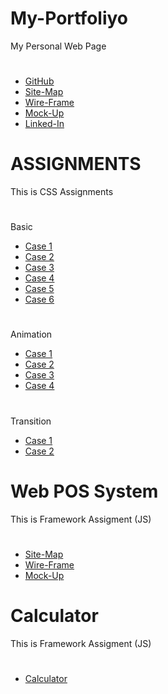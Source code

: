 # My-Portfoliyo
My Personal Web Page


#
* <a href="https://github.com/Hasindi" target="_blank">GitHub</a>
* <a href="https://www.gloomaps.com/GP22PWs9hs" target="_blank">Site-Map</a>
* <a href="https://wireframe.cc/loWpT3" target="_blank">Wire-Frame</a>
* <a href="https://www.figma.com/proto/BaKcwU2yoLE4SgFG4oRZ0F/My-Portfolio?scaling=min-zoom&page-id=0%3A1&node-id=1%3A2
" target="_blank">Mock-Up</a>
* <a href="https://www.linkedin.com/in/hasindi-mudithya" target="_blank">Linked-In</a>
#


# ASSIGNMENTS
This is CSS Assignments


#
Basic

* <a href="http://Hasindi.github.io/My-Portfoliyo/assignments/CSS/Basic/Case1/Case_One.html" target="_blank">Case 1</a>
* <a href="http://Hasindi.github.io/My-Portfoliyo/assignments/CSS/Basic/Case2/Case2.html" target="_blank">Case 2</a>
* <a href="http://Hasindi.github.io/My-Portfoliyo/assignments/CSS/Basic/Case3/Case_03.html" target="_blank">Case 3</a>
* <a href="http://Hasindi.github.io/My-Portfoliyo/assignments/CSS/Basic/Case4/Case_04.html" target="_blank">Case 4</a>
* <a href="http://Hasindi.github.io/My-Portfoliyo/assignments/CSS/Basic/Case5/Case_05.html" target="_blank">Case 5</a>
* <a href="http://Hasindi.github.io/My-Portfoliyo/assignments/CSS/Basic/Case6/Case_06.html" target="_blank">Case 6</a>

#

#
Animation

* <a href="http://Hasindi.github.io/My-Portfoliyo/assignments/CSS/Animation/Case_01/Case_01.html" target="_blank">Case 1</a>
* <a href="http://Hasindi.github.io/My-Portfoliyo/assignments/CSS/Animation/Case_02/Case_02.html" target="_blank">Case 2</a>
* <a href="http://Hasindi.github.io/My-Portfoliyo/assignments/CSS/Animation/Case_03/Case_03.html" target="_blank">Case 3</a>
* <a href="http://Hasindi.github.io/My-Portfoliyo/assignments/CSS/Animation/Case_04/Case_04.html" target="_blank">Case 4</a>
#

#
Transition

* <a href="http://Hasindi.github.io/My-Portfoliyo/assignments/CSS/Transition/Case_01/Case_01.html" target="_blank">Case 1</a>
* <a href="http://Hasindi.github.io/My-Portfoliyo/assignments/CSS/Transition/Case_02/Case_02.html" target="_blank">Case 2</a>

#

# Web POS System
This is Framework Assigment (JS)


#
* <a href="https://www.gloomaps.com/WGlJA3tNGK" target="_blank">Site-Map</a>
* <a href="https://wireframe.cc/Cz7zz0" target="_blank">Wire-Frame</a>
* <a href="https://www.figma.com/file/UPmyNn4DZ9JiO5eWY1sonb/POS-System?node-id=1%3A93">Mock-Up</a>
#


# Calculator
This is Framework Assigment (JS)


#
* <a href="http://Hasindi.github.io/My-Portfoliyo/assignments/JS/Calculator/" target="_blank">Calculator</a>
#

